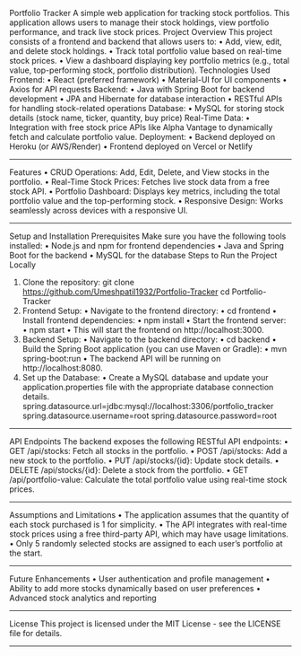 Portfolio Tracker
A simple web application for tracking stock portfolios. This application allows users to manage their stock holdings, view portfolio performance, and track live stock prices.
Project Overview
This project consists of a frontend and backend that allows users to:
•	Add, view, edit, and delete stock holdings.
•	Track total portfolio value based on real-time stock prices.
•	View a dashboard displaying key portfolio metrics (e.g., total value, top-performing stock, portfolio distribution).
Technologies Used
Frontend:
•	React (preferred framework)
•	Material-UI for UI components
•	Axios for API requests
Backend:
•	Java with Spring Boot for backend development
•	JPA and Hibernate for database interaction
•	RESTful APIs for handling stock-related operations
Database:
•	MySQL for storing stock details (stock name, ticker, quantity, buy price)
Real-Time Data:
•	Integration with free stock price APIs like Alpha Vantage to dynamically fetch and calculate portfolio value.
Deployment:
•	Backend deployed on Heroku (or AWS/Render)
•	Frontend deployed on Vercel or Netlify
________________________________________
Features
•	CRUD Operations: Add, Edit, Delete, and View stocks in the portfolio.
•	Real-Time Stock Prices: Fetches live stock data from a free stock API.
•	Portfolio Dashboard: Displays key metrics, including the total portfolio value and the top-performing stock.
•	Responsive Design: Works seamlessly across devices with a responsive UI.
________________________________________
Setup and Installation
Prerequisites
Make sure you have the following tools installed:
•	Node.js and npm for frontend dependencies
•	Java and Spring Boot for the backend
•	MySQL for the database
Steps to Run the Project Locally
1. Clone the repository:
git clone https://github.com/Umeshpatil1932/Portfolio-Tracker
cd Portfolio-Tracker
2. Frontend Setup:
•	Navigate to the frontend directory:
•	cd frontend
•	Install frontend dependencies:
•	npm install
•	Start the frontend server:
•	npm start
•	This will start the frontend on http://localhost:3000.
3. Backend Setup:
•	Navigate to the backend directory:
•	cd backend
•	Build the Spring Boot application (you can use Maven or Gradle):
•	mvn spring-boot:run
•	The backend API will be running on http://localhost:8080.
4. Set up the Database:
•	Create a MySQL database and update your application.properties file with the appropriate database connection details.
spring.datasource.url=jdbc:mysql://localhost:3306/portfolio_tracker
spring.datasource.username=root
spring.datasource.password=root
________________________________________
API Endpoints
The backend exposes the following RESTful API endpoints:
•	GET /api/stocks: Fetch all stocks in the portfolio.
•	POST /api/stocks: Add a new stock to the portfolio.
•	PUT /api/stocks/{id}: Update stock details.
•	DELETE /api/stocks/{id}: Delete a stock from the portfolio.
•	GET /api/portfolio-value: Calculate the total portfolio value using real-time stock prices.
________________________________________
Assumptions and Limitations
•	The application assumes that the quantity of each stock purchased is 1 for simplicity.
•	The API integrates with real-time stock prices using a free third-party API, which may have usage limitations.
•	Only 5 randomly selected stocks are assigned to each user’s portfolio at the start.
________________________________________
Future Enhancements
•	User authentication and profile management
•	Ability to add more stocks dynamically based on user preferences
•	Advanced stock analytics and reporting
________________________________________
License
This project is licensed under the MIT License - see the LICENSE file for details.
________________________________________
